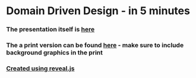 # Domain Driven Design - in 5 minutes

### The presentation itself is [here](https://christianeder.github.io/ddd)
### The a print version can be found [here](https://christianeder.github.io/ddd?print-pdf) - make sure to include background graphics in the print


### [Created using reveal.js](https://revealjs.com)